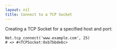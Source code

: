 ```yaml
---
layout: nil
title: Connect to a TCP Socket
---
```


Creating a TCP Socket for a specified host and port:

    Net.tcp_connect('www.example.com', 25)
    # => #<TCPSocket:0xb7bbde6c>

